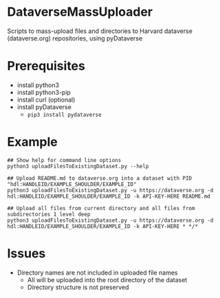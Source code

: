 # DataverseMassUploader
Scripts to mass-upload files and directories to Harvard dataverse (dataverse.org) repositories, using pyDataverse

# Prerequisites

* install python3
* install python3-pip
* install curl (optional)
* install pyDataverse
  * `pip3 install pydataverse`

# Example

    ## Show help for command line options
    python3 uploadFilesToExistingDataset.py --help
    
    ## Upload README.md to dataverse.org into a dataset with PID "hdl:HANDLEID/EXAMPLE_SHOULDER/EXAMPLE_ID"
    python3 uploadFilesToExistingDataset.py -u https://dataverse.org -d hdl:HANDLEID/EXAMPLE_SHOULDER/EXAMPLE_ID -k API-KEY-HERE README.md
    
    ## Upload all files from current directory and all files from subdirectories 1 level deep
    python3 uploadFilesToExistingDataset.py -u https://dataverse.org -d hdl:HANDLEID/EXAMPLE_SHOULDER/EXAMPLE_ID -k API-KEY-HERE * */*

# Issues

* Directory names are not included in uploaded file names
  * All will be uploaded into the root directory of the dataset
  * Directory structure is not preserved
